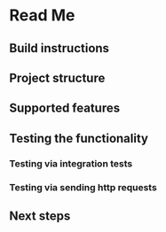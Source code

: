 # Read Me

## Build instructions

## Project structure

## Supported features

## Testing the functionality
### Testing via integration tests
### Testing via sending http requests

## Next steps
